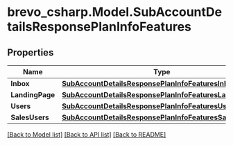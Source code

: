 # brevo_csharp.Model.SubAccountDetailsResponsePlanInfoFeatures
## Properties

Name | Type | Description | Notes
------------ | ------------- | ------------- | -------------
**Inbox** | [**SubAccountDetailsResponsePlanInfoFeaturesInbox**](SubAccountDetailsResponsePlanInfoFeaturesInbox.md) |  | [optional] 
**LandingPage** | [**SubAccountDetailsResponsePlanInfoFeaturesLandingPage**](SubAccountDetailsResponsePlanInfoFeaturesLandingPage.md) |  | [optional] 
**Users** | [**SubAccountDetailsResponsePlanInfoFeaturesUsers**](SubAccountDetailsResponsePlanInfoFeaturesUsers.md) |  | [optional] 
**SalesUsers** | [**SubAccountDetailsResponsePlanInfoFeaturesSalesUsers**](SubAccountDetailsResponsePlanInfoFeaturesSalesUsers.md) |  | [optional] 

[[Back to Model list]](../README.md#documentation-for-models) [[Back to API list]](../README.md#documentation-for-api-endpoints) [[Back to README]](../README.md)

